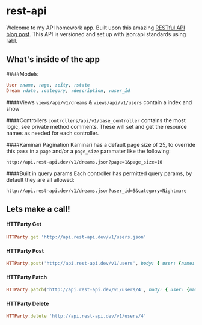 rest-api
========

Welcome to my API homework app. Built upon this amazing [RESTful API blog post](https://codelation.com/blog/rails-restful-api-just-add-water). This API is versioned and set up with json:api standards using rabl.

What's inside of the app
--------
####Models
```ruby
User :name, :age, :city, :state
Dream :date, :category, :description, :user_id
```

####Views
`views/api/v1/dreams` & `views/api/v1/users` contain a index and show

####Controllers
`controllers/api/v1/base_controller` contains the most logic, see private method comments. These will set and get the resource names as needed for each controller.

####Kaminari Pagination
Kaminari has a default page size of 25, to override this pass in a `page` and/or a `page_size` paramater like the following:
```
http://api.rest-api.dev/v1/dreams.json?page=1&page_size=10
```

####Built in query params
Each controller has permitted query params, by default they are all allowed:
```
http://api.rest-api.dev/v1/dreams.json?user_id=5&category=Nightmare
```


Lets make a call!
--------
#### HTTParty Get
```ruby
HTTParty.get 'http://api.rest-api.dev/v1/users.json'
```

#### HTTParty Post
```ruby
HTTParty.post('http://api.rest-api.dev/v1/users', body: { user: {name: "Json", age: "22", city: "Plainsville", state: "NV"} })
```

#### HTTParty Patch
```ruby
HTTParty.patch('http://api.rest-api.dev/v1/users/4', body: { user: {name: "Jason"} })
```

#### HTTParty Delete
```ruby
HTTParty.delete 'http://api.rest-api.dev/v1/users/4'
```
